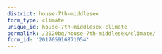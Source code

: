 ```yaml
---
district: house-7th-middlesex
form_type: climate
unique_id: house-7th-middlesex-climate
permalink: /2020bq/house-7th-middlesex/climate/
form_id: '201705916871054'
---
```

